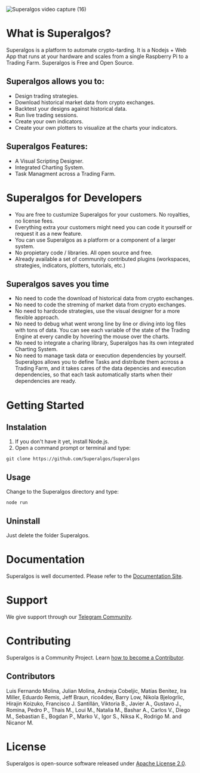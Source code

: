 ![Superalgos video capture (16)](https://user-images.githubusercontent.com/9479367/77251218-76d25980-6c4d-11ea-8e47-be7db2e8abdb.gif)

# What is Superalgos?

Superalgos is a platform to automate crypto-tarding. It is a Nodejs + Web App that runs at your hardware and scales from a single Raspberry Pi to a Trading Farm. Superalgos is Free and Open Source.

## Superalgos allows you to:

* Design trading strategies.
* Download historical market data from crypto exchanges.
* Backtest your designs against historical data.
* Run live trading sessions.
* Create your own indicators.
* Create your own plotters to visualize at the charts your indicators.

## Superalgos Features:

* A Visual Scripting Designer.
* Integrated Charting System.
* Task Managment across a Trading Farm.

# Superalgos for Developers

* You are free to custumize Superalgos for your customers. No royalties, no license fees.
* Everything extra your customers might need you can code it yourself or request it as a new feature.
* You can use Superalgos as a platform or a component of a larger system.
* No propietary code / libraries. All open source and free.
* Already available a set of community contributed plugins (workspaces, strategies, indicators, plotters, tutorials, etc.)

## Superalgos saves you time

* No need to code the download of historical data from crypto exchanges.
* No need to code the streming of market data from crypto exchanges.
* No need to hardcode strategies, use the visual designer for a more flexible approach.
* No need to debug what went wrong line by line or diving into log files with tons of data. You can see each variable of the state of the Trading Engine at every candle by hovering the mouse over the charts.
* No need to integrate a charing library, Superalgos has its own integrated Charting System.
* No need to manage task data or execution dependencies by yourself. Superalgos allows you to define Tasks and distribute them acrross a Trading Farm, and it takes cares of the data depencies and execution dependencies, so that each task automatically starts when their dependencies are ready.

# Getting Started

## Instalation

1. If you don't have it yet, install Node.js.
2. Open a command prompt or terminal and type:

```
git clone https://github.com/Superalgos/Superalgos
```

## Usage

Change to the Superalgos directory and type:
```
node run
```

## Uninstall

Just delete the folder Superalgos.

# Documentation

Superalgos is well documented. Please refer to the [Documentation Site](https://docs.superalgos.org/).

# Support

We give support through our [Telegram Community](https://t.me/superalgoscommunity).

# Contributing

Superalgos is a Community Project. Learn [how to become a Contributor](https://docs.superalgos.org/contributing-to-superalgos.html).

## Contributors 

Luis Fernando Molina, Julian Molina, Andreja Cobeljic, Matías Benitez, Ira Miller, Eduardo Remis, Jeff Braun, rico4dev, Barry Low, Nikola Bjelogrlic, Hirajin Koizuko, Francisco J. Santillán, Viktoria B., Javier A., Gustavo J., Romina, Pedro P., Thais M., Loui M., Natalia M., Bashar A., Carlos V., Diego M., Sebastian E., Bogdan P., Marko V., Igor S., Niksa K., Rodrigo M. and Nicanor M.

# License

Superalgos is open-source software released under [Apache License 2.0](LICENSE).
